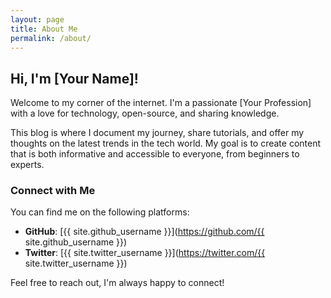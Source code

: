 ```yaml
---
layout: page
title: About Me
permalink: /about/
---
```


## Hi, I'm [Your Name]!

Welcome to my corner of the internet. I'm a passionate [Your Profession] with a love for technology, open-source, and sharing knowledge.

This blog is where I document my journey, share tutorials, and offer my thoughts on the latest trends in the tech world. My goal is to create content that is both informative and accessible to everyone, from beginners to experts.

### Connect with Me

You can find me on the following platforms:

- **GitHub**: [{{ site.github_username }}](https://github.com/{{ site.github_username }})
- **Twitter**: [{{ site.twitter_username }}](https://twitter.com/{{ site.twitter_username }})

Feel free to reach out, I'm always happy to connect!